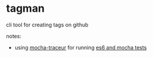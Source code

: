 # tagman

cli tool for creating tags on github

notes:
- using [mocha-traceur][mocha-traceur] for running [es6 and mocha tests][es6-mocha]


[mocha-traceur]: https://www.npmjs.com/package/mocha-traceur
[es6-mocha]: http://www.uxebu.com/blog/2014/11/es6-tdd-work-traceur-mocha-sinon/
